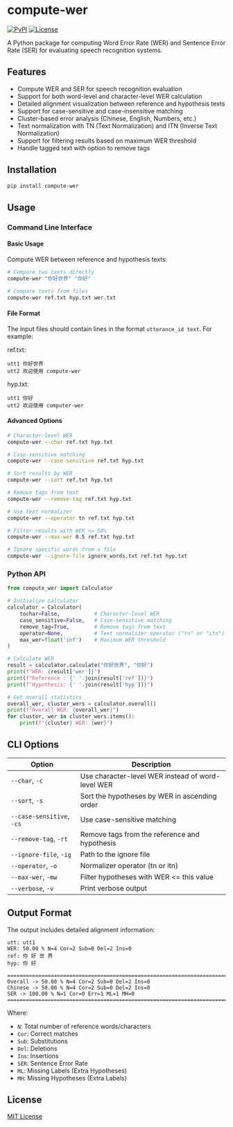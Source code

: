 # compute-wer

[![PyPI](https://img.shields.io/pypi/v/compute-wer)](https://pypi.org/project/compute-wer/)
[![License](https://img.shields.io/github/license/pengzhendong/compute-wer)](LICENSE)

A Python package for computing Word Error Rate (WER) and Sentence Error Rate (SER) for evaluating speech recognition systems.

## Features

- Compute WER and SER for speech recognition evaluation
- Support for both word-level and character-level WER calculation
- Detailed alignment visualization between reference and hypothesis texts
- Support for case-sensitive and case-insensitive matching
- Cluster-based error analysis (Chinese, English, Numbers, etc.)
- Text normalization with TN (Text Normalization) and ITN (Inverse Text Normalization)
- Support for filtering results based on maximum WER threshold
- Handle tagged text with option to remove tags

## Installation

```bash
pip install compute-wer
```

## Usage

### Command Line Interface

#### Basic Usage

Compute WER between reference and hypothesis texts:

```bash
# Compare two texts directly
compute-wer "你好世界" "你好"

# Compare texts from files
compute-wer ref.txt hyp.txt wer.txt
```

#### File Format

The input files should contain lines in the format `utterance_id text`. For example:

ref.txt:

```
utt1 你好世界
utt2 欢迎使用 compute-wer
```

hyp.txt:

```
utt1 你好
utt2 欢迎使用 computer-wer
```

#### Advanced Options

```bash
# Character-level WER
compute-wer --char ref.txt hyp.txt

# Case-sensitive matching
compute-wer --case-sensitive ref.txt hyp.txt

# Sort results by WER
compute-wer --sort ref.txt hyp.txt

# Remove tags from text
compute-wer --remove-tag ref.txt hyp.txt

# Use text normalizer
compute-wer --operator tn ref.txt hyp.txt

# Filter results with WER <= 50%
compute-wer --max-wer 0.5 ref.txt hyp.txt

# Ignore specific words from a file
compute-wer --ignore-file ignore_words.txt ref.txt hyp.txt
```

### Python API

```python
from compute_wer import Calculator

# Initialize calculator
calculator = Calculator(
    tochar=False,           # Character-level WER
    case_sensitive=False,   # Case-sensitive matching
    remove_tag=True,        # Remove tags from text
    operator=None,          # Text normalizer operator ("tn" or "itn")
    max_wer=float('inf')    # Maximum WER threshold
)

# Calculate WER
result = calculator.calculate("你好世界", "你好")
print(f"WER: {result['wer']}")
print(f"Reference : {' '.join(result['ref'])}")
print(f"Hypothesis: {' '.join(result['hyp'])}")

# Get overall statistics
overall_wer, cluster_wers = calculator.overall()
print(f"Overall WER: {overall_wer}")
for cluster, wer in cluster_wers.items():
    print(f"{cluster} WER: {wer}")
```

## CLI Options

| Option                    | Description                                       |
| ------------------------- | ------------------------------------------------- |
| `--char`, `-c`            | Use character-level WER instead of word-level WER |
| `--sort`, `-s`            | Sort the hypotheses by WER in ascending order     |
| `--case-sensitive`, `-cs` | Use case-sensitive matching                       |
| `--remove-tag`, `-rt`     | Remove tags from the reference and hypothesis     |
| `--ignore-file`, `-ig`    | Path to the ignore file                           |
| `--operator`, `-o`        | Normalizer operator (tn or itn)                   |
| `--max-wer`, `-mw`        | Filter hypotheses with WER <= this value          |
| `--verbose`, `-v`         | Print verbose output                              |

## Output Format

The output includes detailed alignment information:

```
utt: utt1
WER: 50.00 % N=4 Cor=2 Sub=0 Del=2 Ins=0
ref: 你 好 世 界
hyp: 你 好

===========================================================================
Overall -> 50.00 % N=4 Cor=2 Sub=0 Del=2 Ins=0
Chinese -> 50.00 % N=4 Cor=2 Sub=0 Del=2 Ins=0
SER -> 100.00 % N=1 Cor=0 Err=1 ML=1 MH=0
===========================================================================
```

Where:

- `N`: Total number of reference words/characters
- `Cor`: Correct matches
- `Sub`: Substitutions
- `Del`: Deletions
- `Ins`: Insertions
- `SER`: Sentence Error Rate
- `ML`: Missing Labels (Extra Hypotheses)
- `MH`: Missing Hypotheses (Extra Labels)

## License

[MIT License](LICENSE)
